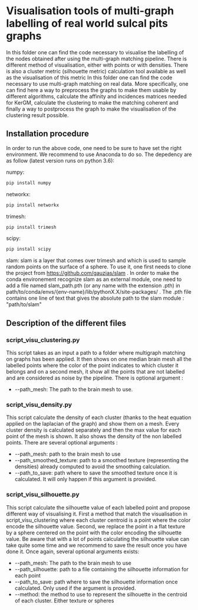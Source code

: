 # Visualisation tools of multi-graph labelling of real world sulcal pits graphs

In this folder one can find the code necessary to visualise the labelling of the nodes obtained after using the multi-graph matching pipeline. There is different method of visualisation, either with points or with densities. There is also a cluster metric (silhouette metric) calculation tool available as well as the visualisation of this metric
In this folder one can find the code necessary to use multi-graph matching on real data. More specifically, one can find here a way to preprocess the graphs to make them usable by different algorithms, calculate the affinity and incidences matrices needed for KerGM, calculate the clustering to make the matching coherent and finally a way to postprocess the graph to make the visualisation of the clustering result possible.

## Installation procedure

In order to run the above code, one need to be sure to have set the right environment. We recommend to use Anaconda to do so. The depedency are as follow (latest version runs on python 3.6):

numpy:
```sh
pip install numpy
```

networkx:
```sh
pip install networkx
```

trimesh:
```sh
pip install trimesh
```

scipy:
```sh
pip install scipy
```

slam:
slam is a layer that comes over trimesh and which is used to sample random points on the surface of a sphere. To use it, one first needs to clone the project from https://github.com/gauzias/slam . 
In order to make the conda environement recognize slam as an external module, one need to add a file named slam_path.pth (or any name with the extension .pth) in path/to/conda/envs/{env-name}/lib/pythonX.X/site-packages/ .  The .pth file contains one line of text that gives the absolute path to the slam module : "path/to/slam" 

## Description of the different files




### script_visu_clustering.py

This script takes as an input a path to a folder where multigraph matching on graphs has been applied. It then shows on one median brain mesh all the labelled points where the color of the point indicates to which cluster it belongs and on a second mesh, it show all the points that are not labelled and are considered as noise by the pipeline. There is optional argument :

* --path_mesh: The path to the brain mesh to use.

### script_visu_density.py
This script calculate the density of each cluster (thanks to the heat equation applied on the laplacian of the graph) and show them on a mesh. Every cluster density is calculated separately and then the max value for each point of the mesh is shown. It also shows the density of the non labelled points. There are several optional arguments :
    
* --path_mesh: path to the brain mesh to use
* --path\_smoothed\_texture: path to a smoothed texture (representing the densities) already computed to avoid the smoothing calculation.
* --path\_to\_save: path where to save the smoothed texture once it is calculated. It will only happen if this argument is provided.

### script_visu_silhouette.py
This script calculate the silhouette value of each labelled point and propose different way of visualising it. First a method that match the visualisation in script\_visu\_clustering where each cluster centroid is a point where the color encode the silhouette value. Second, we replace the point in a flat texture by a sphere centered on the point with the color encoding the silhouette value. Be aware that with a lot of points calculating the silhouette value can take quite some time and we recommend to save the result once you have done it. Once again, several optional arguments exists:

* --path_mesh: The path to the brain mesh to use
* --path_silhouette: path to a file containing the silhouette information for each point
* --path\_to\_save: path where to save the silhouette information once calculated. Only used if the argument is provided.
* --method: the method to use to represent the silhouette in the centroid of each cluster. Either texture or spheres

